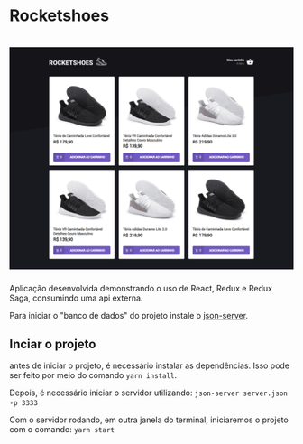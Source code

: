 # Rocketshoes

<h1 align="center" >
  <img src="/public/images/screenshot.png" width="600"/>
</h1>

Aplicação desenvolvida demonstrando o uso de React, Redux e Redux Saga, consumindo uma api externa.

Para iniciar o "banco de dados" do projeto instale o [json-server](https://github.com/typicode/json-server).

## Inciar o projeto

antes de iniciar o projeto, é necessário instalar as dependências. Isso pode ser feito por meio do comando `yarn install`.

Depois, é necessário iniciar o servidor utilizando: `json-server server.json -p 3333`

Com o servidor rodando, em outra janela do terminal, iniciaremos o projeto com o comando: `yarn start`

